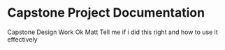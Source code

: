 # Capstone Project Documentation
 Capstone Design Work
 Ok Matt Tell me if i did this right and how to use it effectively
